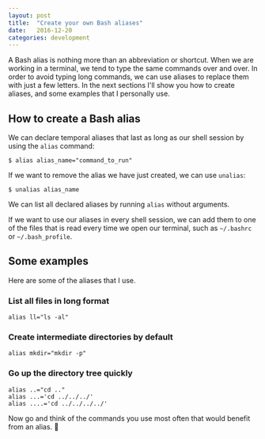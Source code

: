 ```yaml
---
layout: post
title:  "Create your own Bash aliases"
date:   2016-12-20
categories: development
---
```


A Bash alias is nothing more than an abbreviation or shortcut. When we are working in a terminal, we tend to type the same commands over and over. In order to avoid typing long commands, we can use aliases to replace them with just a few letters. In the next sections I'll show you how to create aliases, and some examples that I personally use.

## How to create a Bash alias

We can declare temporal aliases that last as long as our shell session by using the `alias` command:

```
$ alias alias_name="command_to_run"
```

If we want to remove the alias we have just created, we can use `unalias`:

```
$ unalias alias_name
```

We can list all declared aliases by running `alias` without arguments.

If we want to use our aliases in every shell session, we can add them to one of the files that is read every time we open our terminal, such as `~/.bashrc` or `~/.bash_profile`.

## Some examples

Here are some of the aliases that I use.

### List all files in long format

```
alias ll="ls -al"
```

### Create intermediate directories by default

```
alias mkdir="mkdir -p"
```

### Go up the directory tree quickly

```
alias ..="cd .."
alias ...='cd ../../../'
alias ....='cd ../../../../'
```

Now go and think of the commands you use most often that would benefit from an alias. 🤔
